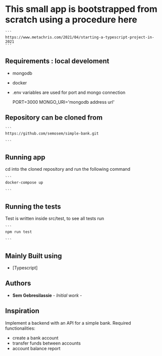 # This small app is bootstrapped from scratch using a procedure here

    ```
    https://www.metachris.com/2021/04/starting-a-typescript-project-in-2021
    ```

## Requirements : local develoment 

* mongodb
* docker
* .env variables are used for port and mongo connection

    PORT=3000
    MONGO_URI='mongodb address url'


## Repository can be cloned from

    ```
    https://github.com/semosem/simple-bank.git

    ```

## Running app

cd into the cloned repository and run the following command

    ```
    docker-compose up
    
    ```

## Running the tests

Test is written inside src/test, to see all tests run

    ```
    npm run test

    ```

## Mainly Built using

* [Typescript]

## Authors

* **Sem Gebresilassie** - _Initial work_ -

## Inspiration

Implement a backend with an API for a simple bank. Required functionalities:

* create a bank account
* transfer funds between accounts
* account balance report
